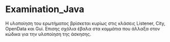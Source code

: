 # Examination_Java
Η υλοποίηση του ερωτήματος βρίσκεται κυρίως στις κλάσεις Listener, City, OpenData και Gui.
Επισης σχόλια έβαλα στα κομμάτια που άλλαξα στον κώδικα για την υλοποίηση της άσκησης.
